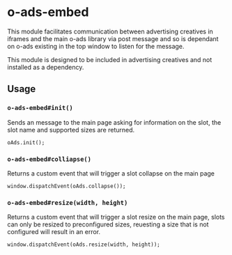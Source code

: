 # o-ads-embed

This module facilitates communication between advertising creatives in iframes and the main o-ads library via post message and so is dependant on o-ads existing in the top window to listen for the message.

This module is designed to be included in advertising creatives and not installed as a dependency.

## Usage

### `o-ads-embed#init()`
Sends an message to the main page asking for information on the slot, the slot name and supported sizes are returned.
```
oAds.init();
```
 
### `o-ads-embed#colliapse()`
Returns a custom event that will trigger a slot collapse on the main page
```
window.dispatchEvent(oAds.collapse());
```

### `o-ads-embed#resize(width, height)`
Returns a custom event that will trigger a slot resize on the main page, slots can only be resized to preconfigured sizes, reuesting a size that is not configured will result in an error.
```
window.dispatchEvent(oAds.resize(width, height));
```
